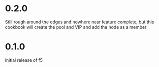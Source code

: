 # 0.2.0

Still rough around the edges and nowhere near feature complete, but
this cookbook will create the pool and VIP and add the node as a member

# 0.1.0

Initial release of f5
